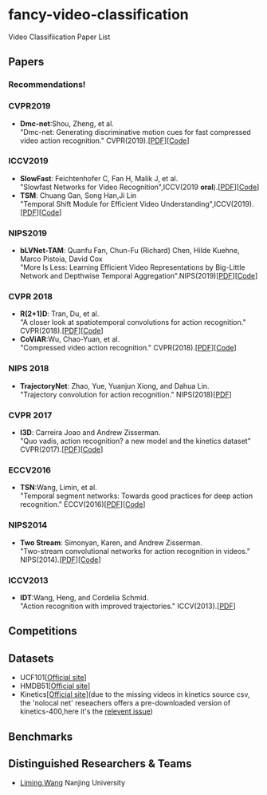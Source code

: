 # fancy-video-classification
Video Classifiication Paper List

## Papers 
### Recommendations!
### CVPR2019
- **Dmc-net**:Shou, Zheng, et al.  
"Dmc-net: Generating discriminative motion cues for fast compressed video action recognition." CVPR(2019).[[PDF](http://openaccess.thecvf.com/content_CVPR_2019/papers/Shou_DMC-Net_Generating_Discriminative_Motion_Cues_for_Fast_Compressed_Video_Action_CVPR_2019_paper.pdf)][[Code](https://github.com/facebookresearch/dmc-net)]
### ICCV2019
- **SlowFast**: Feichtenhofer C, Fan H, Malik J, et al.  
"Slowfast Networks for Video Recognition",ICCV(2019 **oral**).[[PDF](http://openaccess.thecvf.com/content_ICCV_2019/papers/Feichtenhofer_SlowFast_Networks_for_Video_Recognition_ICCV_2019_paper.pdf)][[Code](https://github.com/facebookresearch/SlowFast)]
- **TSM**: Chuang Gan, Song Han,Ji Lin   
"Temporal Shift Module for Efficient Video Understanding",ICCV(2019).[[PDF](http://openaccess.thecvf.com/content_ICCV_2019/papers/Lin_TSM_Temporal_Shift_Module_for_Efficient_Video_Understanding_ICCV_2019_paper.pdf)][[Code](https://github.com/mit-han-lab/temporal-shift-module)]
### NIPS2019
- **bLVNet-TAM**: Quanfu Fan, Chun-Fu (Richard) Chen, Hilde Kuehne, Marco Pistoia, David Cox   
"More Is Less: Learning Efficient Video Representations by Big-Little Network and Depthwise Temporal Aggregation".NIPS(2019)[[PDF](https://papers.nips.cc/paper/8498-more-is-less-learning-efficient-video-representations-by-big-little-network-and-depthwise-temporal-aggregation.pdf)][[Code](https://github.com/IBM/bLVNet-TAM)]
### CVPR 2018
- **R(2+1)D**: Tran, Du, et al.  
"A closer look at spatiotemporal convolutions for action recognition." CVPR(2018).[[PDF](http://openaccess.thecvf.com/content_cvpr_2018/papers/Tran_A_Closer_Look_CVPR_2018_paper.pdf)][[Code](https://github.com/irhum/R2Plus1D-PyTorch)]
- **CoViAR**:Wu, Chao-Yuan, et al.  
"Compressed video action recognition." CVPR(2018).[[PDF](http://openaccess.thecvf.com/content_cvpr_2018/papers/Wu_Compressed_Video_Action_CVPR_2018_paper.pdf)][[Code](https://github.com/chaoyuaw/pytorch-coviar)]
### NIPS 2018
- **TrajectoryNet**: Zhao, Yue, Yuanjun Xiong, and Dahua Lin.  
"Trajectory convolution for action recognition." NIPS(2018)[[PDF](http://papers.nips.cc/paper/7489-trajectory-convolution-for-action-recognition.pdf)]
### CVPR 2017
- **I3D**: Carreira Joao and Andrew Zisserman.  
"Quo vadis, action recognition? a new model and the kinetics dataset" CVPR(2017).[[PDF](http://openaccess.thecvf.com/content_cvpr_2017/papers/Carreira_Quo_Vadis_Action_CVPR_2017_paper.pdf)][[Code](https://github.com/deepmind/kinetics-i3d)]
### ECCV2016
- **TSN**:Wang, Limin, et al.  
"Temporal segment networks: Towards good practices for deep action recognition." ECCV(2016)[[PDF](https://arxiv.org/pdf/1608.00859.pdf)][[Code](https://github.com/yjxiong/temporal-segment-networks)]
### NIPS2014
- **Two Stream**: Simonyan, Karen, and Andrew Zisserman.  
"Two-stream convolutional networks for action recognition in videos." NIPS(2014).[[PDF](https://papers.nips.cc/paper/5353-two-stream-convolutional-networks-for-action-recognition-in-videos.pdf)][[Code](https://github.com/jeffreyyihuang/two-stream-action-recognition)]
### ICCV2013
- **IDT**:Wang, Heng, and Cordelia Schmid.  
"Action recognition with improved trajectories." ICCV(2013).[[PDF](https://www.cv-foundation.org/openaccess/content_iccv_2013/papers/Wang_Action_Recognition_with_2013_ICCV_paper.pdf)]


## Competitions

## Datasets
- UCF101[[Official site](https://www.crcv.ucf.edu/data/UCF101.php)] 
- HMDB51[[Official site](https://serre-lab.clps.brown.edu/resource/hmdb-a-large-human-motion-database/)]
- Kinetics[[Official site]](https://deepmind.com/research/open-source/kinetics)(due to the missing videos in kinetics source csv, the 'nolocal net' reseachers offers a pre-downloaded version of kinetics-400,here it's the [relevent issue](https://github.com/facebookresearch/video-nonlocal-net/issues/67))

## Benchmarks
## Distinguished Researchers & Teams
- [Liming,Wang](https://wanglimin.github.io/)  Nanjing University

